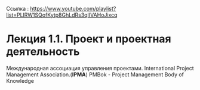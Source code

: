 Ссылка : https://www.youtube.com/playlist?list=PLlRW1SQofKytp8GhLdRs3qIIVAHoJixcq

# Лекция 1.1. Проект и проектная деятельность

Международная ассоциация управления проектами. International Project Management Association.(**IPMA**) 
PMBok - Project Management Body of Knowledge

